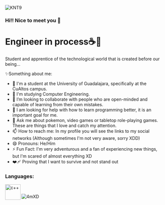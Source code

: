 ![KNT9](https://github.com/CheyPrime08/CheyPrime08/assets/150537276/3132dbdb-4bb5-4a23-8c1f-2828449e8aaa)

### Hi!! Nice to meet you 👋

# Engineer in process☕🐺
Student and apprentice of the technological world that is created before our being...

✨Something about me:

- 🔭 I'm a student at the University of Guadalajara, specifically at the CuAltos campus.
- 🌱 I'm studying Computer Engineering.
- 👯 I’m looking to collaborate with people who are open-minded and capable of learning from their own mistakes.
- 🤔 I am looking for help with how to learn programming better, it is an important goal for me.
- 💬 Ask me about pokemon, video games or tabletop role-playing games. These are things that I love and catch my attention.
- 📫 How to reach me: In my profile you will see the links to my social networks (Although sometimes I'm not very aware, sorry XDD)
- 😄 Pronouns: He/Him
- ⚡ Fun Fact: I'm very adventurous and a fan of experiencing new things, but I'm scared of almost everything XD
- ❤️‍🩹 Proving that I want to survive and not stand out


### Languages:
<img align="left" alt="c++" width="50px" src="https://upload.wikimedia.org/wikipedia/commons/thumb/1/18/ISO_C%2B%2B_Logo.svg/1822px-ISO_C%2B%2B_Logo.svg.png" />  
  
<br> 

![4mXD](https://github.com/CheyPrime08/CheyPrime08/assets/150537276/fa8434e1-ab6d-46b6-beed-5367414e06f4)

